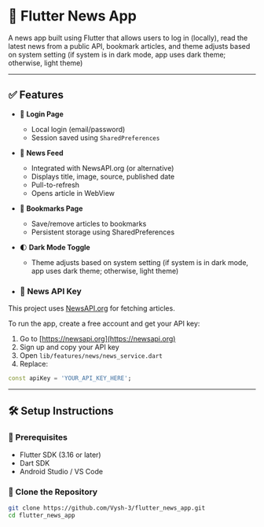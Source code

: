 # 📰 Flutter News App

A news app built using Flutter that allows users to log in (locally), read the latest news from a public API, bookmark articles, and theme adjusts based on system setting (if system is in dark mode, app uses dark theme; otherwise, light theme)

---

## ✅ Features

- 🔐 **Login Page**  
  - Local login (email/password)
  - Session saved using `SharedPreferences`

- 📰 **News Feed**  
  - Integrated with NewsAPI.org (or alternative)
  - Displays title, image, source, published date
  - Pull-to-refresh
  - Opens article in WebView

- 🔖 **Bookmarks Page**  
  - Save/remove articles to bookmarks
  - Persistent storage using SharedPreferences

- 🌓 **Dark Mode Toggle**  
  - Theme adjusts based on system setting (if system is in dark mode, app uses dark theme; otherwise, light theme)
 
- ### 🔑 News API Key

This project uses [NewsAPI.org](https://newsapi.org) for fetching articles.

To run the app, create a free account and get your API key:

1. Go to [https://newsapi.org](https://newsapi.org)
2. Sign up and copy your API key
3. Open `lib/features/news/news_service.dart`
4. Replace:

```dart
const apiKey = 'YOUR_API_KEY_HERE';

```
---

## 🛠️ Setup Instructions

### 🔧 Prerequisites

- Flutter SDK (3.16 or later)
- Dart SDK
- Android Studio / VS Code

### 🔌 Clone the Repository

```bash
git clone https://github.com/Vysh-3/flutter_news_app.git
cd flutter_news_app
